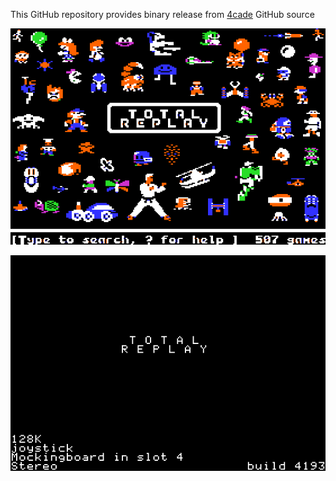 This GitHub repository provides binary release from [4cade](https://github.com/a2-4am/4cade) GitHub source

![Total Replay Cover Image](https://github.com/appleiifanclub/a2-4am_4cade_bin/blob/ee598376016a196149e718b9f0276fdbca9d4cf0/image/Total%20Replay%20cover.png?raw=true)

![Total Replay build 4193](https://github.com/appleiifanclub/a2-4am_4cade_bin/blob/72cd53d8e3c9861f4558472f51f3ea59d8f3c946/image/Total%20Replay%20build%204193.png?raw=true)

